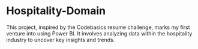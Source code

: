 # Hospitality-Domain
This project, inspired by the Codebasics resume challenge, marks my first venture into using Power BI. It involves analyzing data within the hospitality industry to uncover key insights and trends. 
